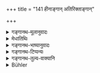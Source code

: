 +++
title = "141 हीनाङ्गान् अतिरिक्ताङ्गान्"

+++

<details><summary>गङ्गानथ-मूलानुवादः</summary>

He shall not insult those who have redundant limbs, or those who are deficient in limbs, or those destitute of learning, or those who are far advanced in age, or those destitute of beauty or wealth, or those of low birth.—(141)
</details>

<details><summary>मेधातिथिः</summary>

**हीनाङ्गाः** काणकुष्ठिकुब्जादयः । **अतिरिक्तम्** अधिकं अङ्गे येषां श्लीपद्यादयाः । **विद्याहीना** मूर्खाः । **वयोऽतिगा** अत्यन्तवृद्धाः । **रूपहीना** दुःसंस्थानाश् चिपिटकेकरादयः । **द्रविणहीनाः** दरिद्राः । द्रविणं धनं तेन हीना वर्जिताः । **जात्या हीना** निकृष्टजातयः कुण्डगोलकाद्याः । तान् **नाक्षिपेत्** । आक्षेपः कुत्सा । एतेषां एतैः शब्दैर् आह्वानम् एव कुत्सा ॥ ४.१४१ ॥
</details>

<details><summary>गङ्गानथ-भाष्यानुवादः</summary>

‘*Those who are deficient in limbs*;’—*e.g*., the one-eyed person, the leper, the dwarf, and so forth.

‘*Those who have redundant limbs*;’—that is persons suffering from elephantiasis and such diseases.

‘*Destitute of learning*’—Illiterate.

‘*Far advanced in age*’—*i.e*., very old persons.

‘*Destitute of beauty*;’—*i.e*., persons with a flat nose or with a squint eye, and so forth.

‘*Destitute of wealth*’—poor; devoid of wealth, riches.

‘*Of low birth*’—persons whose birth is defective; *e.g*., the ‘*kuṇḍa*’ (one born of his mother’s paramour during his father’s life-time), the ‘*golaka*’ (one so born, after his father’s death), and so forth.

‘These *he shall not insult*.’— ‘Insulting’ means *despising*; the mere act of calling these persons by these names would be an ‘insult.’—(141)
</details>

<details><summary>गङ्गानथ-टिप्पन्यः</summary>

This verse is quoted in *Aparārka* (p. 194);—and in *Parāśaramādhava*
(Ācāra, p. 523).
</details>

<details><summary>गङ्गानथ-तुल्य-वाक्यानि</summary>

*Viṣṇu* (71.2).—‘He shall not laugh at persons who have redundant limbs,
or who are deficient in limbs, or who are illiterate, or who are devoid
of wealth.’

*Mahābhārata* (Anuśāsana, p. 161.36).—\[Reproduces Manu but reading
‘*satya*’ for ‘*jāti*.’\]

*Yājñavalkya* (1.153).—‘One should not touch the sensitive part of any
person.’

*Devala* (Aparārka, p. 174).—‘One should avoid such ironical words as
calling the blind *one with excellent eyes*, the Caṇḍāla a *Brāhmaṇa*;
nor should one call the Śūdra a *Śūdra* or the outcast an *outcast*;
such words, though truthful are twice as bad as untruthful words.’
</details>

<details><summary>Bühler</summary>

141	Let him not insult those who have redundant limbs or are deficient in limbs, nor those destitute of knowledge, nor very aged men, nor those who have no beauty or wealth, nor those who are of low birth.
</details>
